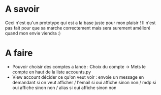 # A savoir

Ceci n'est qu'un prototype qui est a la base juste pour mon plaisir ! Il n'est pas fait pour que sa marche correctement mais sera surement amélioré quand mon envie viendra :)

# A faire

- Pouvoir choisir des comptes a lancé : Choix du compte -> Mets le compte en haut de la liste accounts.py 
- View account décider ce qu'on veut voir : envoie un message en demandant si on veut afficher / l'email si oui affiche sinon non / mdp si oui affiche sinon non / alias si oui affiche sinon non
